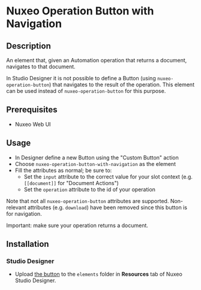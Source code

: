 # Nuxeo Operation Button with Navigation

## Description

An element that, given an Automation operation that returns a document, navigates to that document.

In Studio Designer it is not possible to define a Button (using `nuxeo-operation-button`) that navigates to the result of the operation. This element can be used instead of `nuxeo-operation-button` for this purpose.

## Prerequisites

- Nuxeo Web UI

## Usage

* In Designer define a new Button using the "Custom Button" action
* Choose `nuxeo-operation-button-with-navigation` as the element
* Fill the attributes as normal; be sure to:
  * Set the `input` attribute to the correct value for your slot context (e.g. `[[document]]` for "Document Actions")
  * Set the `operation` attribute to the id of your operation

Note that not all `nuxeo-operation-button` attributes are supported. Non-relevant attributes (e.g. `download`) have been removed since this button is for navigation.

Important: make sure your operation returns a document.

## Installation

### Studio Designer

- Upload [the button](designer/nuxeo-operation-button-with-navigation.html) to the `elements` folder in **Resources** tab of Nuxeo Studio Designer.
